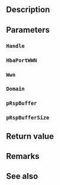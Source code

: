 ## Description

## Parameters

### `Handle`

### `HbaPortWWN`

### `Wwn`

### `Domain`

### `pRspBuffer`

### `pRspBufferSize`

## Return value

## Remarks

## See also